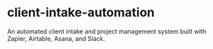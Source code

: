# client-intake-automation
An automated client intake and project management system built with Zapier, Airtable, Asana, and Slack.

